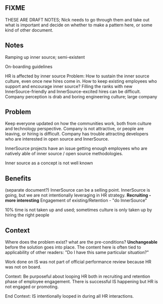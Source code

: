 ## FIXME
THESE ARE DRAFT NOTES; Nick needs to go through them and take out what is important and decide on whether to make a pattern here, or some kind of other document.

## Notes
Ramping up inner source; semi-existent

On-boarding guidelines

HR is affected by inner source
Problem: How to sustain the inner source culture, even once new hires come in. How to keep existing employees who support and encourage inner source? Filling the ranks with new InnerSource-friendly and InnerSource-excited hires can be difficult.
Company perception is drab and boring engineering culture; large company



## Problem
Keep everyone updated on how the communities work, both from culture and technology perspective.
Company is not attractive, or people are leaving, or hiring is difficult.
Company has trouble attracting developers who are interested in open source and InnerSource.

InnerSource projects have an issue getting enough employees who are natively able of inner source / open source methodologies.

Inner source as a concept is not well known

## Benefits
(separate document?)
InnerSource can be a selling point.
InnerSource is going, but we are not intentionally leveraging in HR strategy.
  **Recruiting - more interesting**
  Engagement of existing/Retention - "do InnerSource"

10% time is not taken up and used; sometimes culture is only taken up by hiring the right people

## Context
Where does the problem exist? what are the pre-conditions? **Unchangeable** before the solution goes into place. The content here is often tied to applicability of other readers: "Do I have this same particular situation?"


Work done on IS was not part of official performance review because HR was not on board.

Context:
Be purposeful about looping HR both in recruiting and retention phase of employee engagement.
There is successful IS happening but HR is not engaged or promoting.

End Context:
IS intentionally looped in during all HR interactions.
